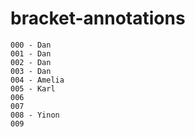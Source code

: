 bracket-annotations
===================

    000 - Dan
    001 - Dan
    002 - Dan
    003 - Dan
    004 - Amelia
    005 - Karl
    006
    007
    008 - Yinon
    009
